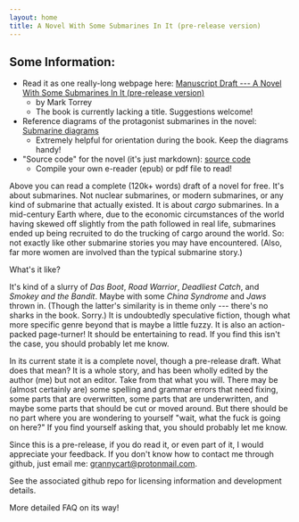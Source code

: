 ```yaml
---
layout: home
title: A Novel With Some Submarines In It (pre-release version)
---
```


## Some Information:
* Read it as one really-long webpage here: [Manuscript Draft --- A Novel With Some Submarines In It (pre-release version)](content/Subworldbook1.md) 
	* by Mark Torrey
	* The book is currently lacking a title. Suggestions welcome!
* Reference diagrams of the protagonist submarines in the novel: [Submarine diagrams](content/draft-layout_sub-diagrams.pdf) 
	* Extremely helpful for orientation during the book. Keep the diagrams handy!
* "Source code" for the novel (it's just markdown): [source code](http://github.com/grannycart/subworld-book1/)
	* Compile your own e-reader (epub) or pdf file to read!

Above you can read a complete (120k+ words) draft of a novel for
free. It's about submarines. Not nuclear submarines, or modern
submarines, or any kind of submarine that actually existed. It is about
_cargo_ submarines. In a mid-century Earth where, due to the economic
circumstances of the world having skewed off slightly from the path
followed in real life, submarines ended up being recruited to do the
trucking of cargo around the world. So: not exactly like other submarine
stories you may have encountered. (Also, far more women are involved
than the typical submarine story.)

What's it like? 

It's kind of a slurry of _Das Boot_, _Road Warrior_, _Deadliest Catch_, and
_Smokey and the Bandit_. Maybe with some _China Syndrome_ and _Jaws_
thrown in. (Though the latter's similarity is in theme only --- there's
no sharks in the book. Sorry.) It is undoubtedly speculative fiction,
though what more specific genre beyond that is maybe a little fuzzy. It
is also an action-packed page-turner! It should be entertaining to read.
If you find this isn't the case, you should probably let me know.

In its current state it is a complete novel, though a pre-release
draft. What does that mean? It is a whole story, and has been wholly
edited by the author (me) but not an editor. Take from that what you
will. There may be (almost certainly are) some spelling and grammar
errors that need fixing, some parts that are overwritten, some parts
that are underwritten, and maybe some parts that should be cut or
moved around. But there should be no part where you are wondering to
yourself "wait, what the fuck is going on here?" If you find yourself
asking that, you should probably let me know.

Since this is a pre-release, if you do read it, or even part
of it, I would appreciate your feedback. If you don't know how to
contact me through github, just email me: grannycart@protonmail.com.

See the associated github repo for licensing information and development
details.

More detailed FAQ on its way!

[//]: # (Eventually, when there is more than one story, this page should be re-oriented towards the series, rather than the one book. Each story should just be part of this page.)



